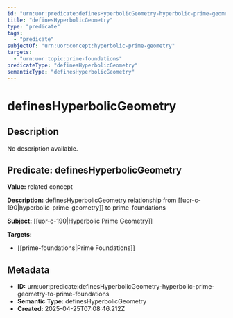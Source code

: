 ```yaml
---
id: "urn:uor:predicate:definesHyperbolicGeometry-hyperbolic-prime-geometry-to-prime-foundations"
title: "definesHyperbolicGeometry"
type: "predicate"
tags:
  - "predicate"
subjectOf: "urn:uor:concept:hyperbolic-prime-geometry"
targets:
  - "urn:uor:topic:prime-foundations"
predicateType: "definesHyperbolicGeometry"
semanticType: "definesHyperbolicGeometry"
---
```


# definesHyperbolicGeometry

## Description

No description available.

## Predicate: definesHyperbolicGeometry

**Value:** related concept

**Description:** definesHyperbolicGeometry relationship from [[uor-c-190|hyperbolic-prime-geometry]] to prime-foundations

**Subject:** [[uor-c-190|Hyperbolic Prime Geometry]]

**Targets:**

- [[prime-foundations|Prime Foundations]]

## Metadata

- **ID:** urn:uor:predicate:definesHyperbolicGeometry-hyperbolic-prime-geometry-to-prime-foundations
- **Semantic Type:** definesHyperbolicGeometry
- **Created:** 2025-04-25T07:08:46.212Z
